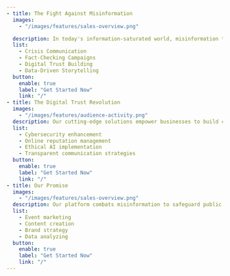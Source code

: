 ```yaml
---
- title: The Fight Against Misinformation
  images:
    - "/images/features/sales-overview.png"

  description: In today's information-saturated world, misinformation threatens trust, safety, and societal progress.
  list:
    - Crisis Communication
    - Fact-Checking Campaigns
    - Digital Trust Building
    - Data-Driven Storytelling
  button:
    enable: true
    label: "Get Started Now"
    link: "/"
- title: The Digital Trust Revolution
  images:
    - "/images/features/audience-activity.png"
  description: Our cutting-edge solutions empower businesses to build credibility, safeguard their online presence, and inspire confidence in their audiences.
  list:
    - Cybersecurity enhancement
    - Online reputation management
    - Ethical AI implementation
    - Transparent communication strategies
  button:
    enable: true
    label: "Get Started Now"
    link: "/"
- title: Our Promise
  images:
    - "/images/features/sales-overview.png"
  description: Our platform combats misinformation to safeguard public health, enhance political integrity, protect public safety, and ensure accurate global and domestic news. By verifying claims and exposing falsehoods, we empower informed decisions and promote trust in critical information sources.
  list:
    - Event marketing
    - Content creation
    - Brand strategy
    - Data analyzing
  button:
    enable: true
    label: "Get Started Now"
    link: "/"
---
```

